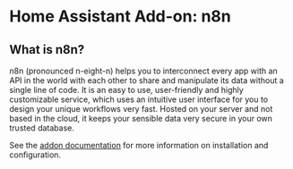 # Home Assistant Add-on: n8n

## What is n8n?

n8n (pronounced n-eight-n) helps you to interconnect every app with an API in the world with each other to share and manipulate its data without a single line of code. It is an easy to use, user-friendly and highly customizable service, which uses an intuitive user interface for you to design your unique workflows very fast. Hosted on your server and not based in the cloud, it keeps your sensible data very secure in your own trusted database.

See the [addon documentation](https://github.com/Rbillon59/hass-n8n/blob/master/DOCS.md) for more information on installation and configuration.
